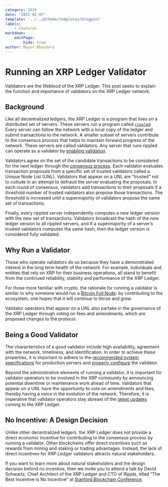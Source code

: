 ```yaml
---
category: 2020
date: "2021-02-07"
template: '../../@theme/templates/blogpost'
labels:
    - Features
markdown:
    editPage:
        hide: true
author: Mayur Bhandary
---
```

# Running an XRP Ledger Validator

Validators are the lifeblood of the XRP Ledger. This post seeks to explain the function and importance of validators on the XRP Ledger network.

<!-- BREAK -->

## Background

Like all decentralized ledgers, the XRP Ledger is a program that lives on a distributed set of servers. These servers run a program called [`rippled`](https://github.com/ripple/rippled). Every server can follow the network with a local copy of the ledger and submit transactions to the network. A smaller subset of servers contribute to the consensus process that helps to maintain forward progress of the network. These servers are called validators. Any server that runs rippled can operate as a validator by [enabling validation](https://xrpl.org/run-rippled-as-a-validator.html).

Validators agree on the set of the candidate transactions to be considered for the next ledger through the [consensus process](https://xrpl.org/consensus.html). Each validator evaluates transaction proposals from a specific set of trusted validators called a Unique Node List (UNL). Validators that appear on a UNL are "trusted" not to collude in an attempt to defraud the server evaluating the proposals. In each round of consensus, validators add transactions to their proposals if a threshold number of trusted validators also propose those transactions. The threshold is increased until a supermajority of validators propose the same set of transactions.

Finally, every rippled server independently computes a new ledger version with the new set of transactions. Validators broadcast the hash of the new ledger version to all rippled servers, and if a supermajority of a server’s trusted validators computes the same hash, then the ledger version is considered fully validated.


## Why Run a Validator

Those who operate validators do so because they have a demonstrated interest in the long term health of the network. For example, individuals and entities that rely on XRP for their business operations, all stand to benefit from the continued reliability, stability and performance of the XRP Ledger.

For those more familiar with crypto, the rationale for running a validator is similar to why someone would run a [Bitcoin Full Node](https://bitcoin.org/en/full-node): by contributing to the ecosystem, one hopes that it will continue to thrive and grow.

Validator operators that appear on a UNL also partake in the governance of the XRP Ledger through voting on fees and amendments, which are proposed changes to the protocol.


## Being a Good Validator

The characteristics of a good validator include high availability, agreement with the network, timeliness, and identification. In order to achieve these properties, it is important to adhere to the [recommended system specifications](https://xrpl.org/system-requirements.html#recommended-specifications) for production servers and [properly configure](https://xrpl.org/run-rippled-as-a-validator.html) the validator.

Beyond the administrative elements of running a validator, it is important for validator operators to be involved in the XRP community by announcing potential downtime or maintenance work ahead of time. Validators that appear on a UNL have the opportunity to vote on amendments and fees, thereby having a voice in the evolution of the network. Therefore, it is imperative that validator operators stay abreast of the [latest updates](https://xrpl.org/blog/) coming to the XRP Ledger.


## No Incentive: A Design Decision

Unlike other decentralized ledgers, the XRP Ledger does not provide a direct economic incentive for contributing to the consensus process by running a validator. Other blockchains offer direct incentives such as rewards from mining and staking or trading advantages. Instead, the lack of direct incentives for XRP Ledger validators attracts natural stakeholders.

If you want to learn more about natural stakeholders and the design decision behind no incentive, then we invite you to attend a talk by David Schwartz, Chief Architect of the XRP Ledger and CTO of Ripple, titled “The Best Incentive is No Incentive” at [Stanford Blockchain Conference](https://cbr.stanford.edu/sbc20/).
